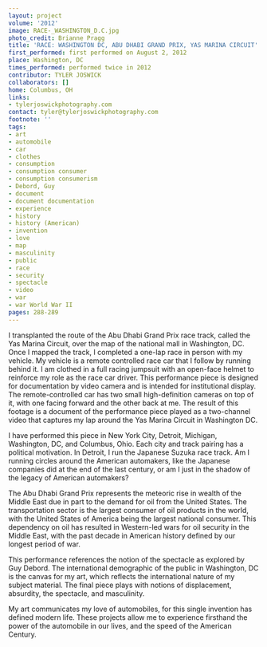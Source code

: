 ```yaml
---
layout: project
volume: '2012'
image: RACE-_WASHINGTON_D.C.jpg
photo_credit: Brianne Pragg
title: 'RACE: WASHINGTON DC, ABU DHABI GRAND PRIX, YAS MARINA CIRCUIT'
first_performed: first performed on August 2, ‎2012
place: Washington, DC
times_performed: performed twice in 2012
contributor: TYLER JOSWICK
collaborators: []
home: Columbus, OH
links:
- tylerjoswickphotography.com
contact: tyler@tylerjoswickphotography.com
footnote: ''
tags:
- art
- automobile
- car
- clothes
- consumption
- consumption consumer
- consumption consumerism
- Debord, Guy
- document
- document documentation
- experience
- history
- history (American)
- invention
- love
- map
- masculinity
- public
- race
- security
- spectacle
- video
- war
- war World War II
pages: 288-289
---
```


I transplanted the route of the Abu Dhabi Grand Prix race track, called the Yas Marina Circuit, over the map of the national mall in Washington, DC. Once I mapped the track, I completed a one-lap race in person with my vehicle. My vehicle is a remote controlled race car that I follow by running behind it. I am clothed in a full racing jumpsuit with an open-face helmet to reinforce my role as the race car driver. This performance piece is designed for documentation by video camera and is intended for institutional display. The remote-controlled car has two small high-definition cameras on top of it, with one facing forward and the other back at me. The result of this footage is a document of the performance piece played as a two-channel video that captures my lap around the Yas Marina Circuit in Washington DC.

I have performed this piece in New York City, Detroit, Michigan, Washington, DC, and Columbus, Ohio. Each city and track pairing has a political motivation. In Detroit, I run the Japanese Suzuka race track. Am I running circles around the American automakers, like the Japanese companies did at the end of the last century, or am I just in the shadow of the legacy of American automakers?

The Abu Dhabi Grand Prix represents the meteoric rise in wealth of the Middle East due in part to the demand for oil from the United States. The transportation sector is the largest consumer of oil products in the world, with the United States of America being the largest national consumer. This dependency on oil has resulted in Western-led wars for oil security in the Middle East, with the past decade in American history defined by our longest period of war.

This performance references the notion of the spectacle as explored by Guy Debord. The international demographic of the public in Washington, DC is the canvas for my art, which reflects the international nature of my subject material. The final piece plays with notions of displacement, absurdity, the spectacle, and masculinity.

My art communicates my love of automobiles, for this single invention has defined modern life. These projects allow me to experience firsthand the power of the automobile in our lives, and the speed of the American Century.
